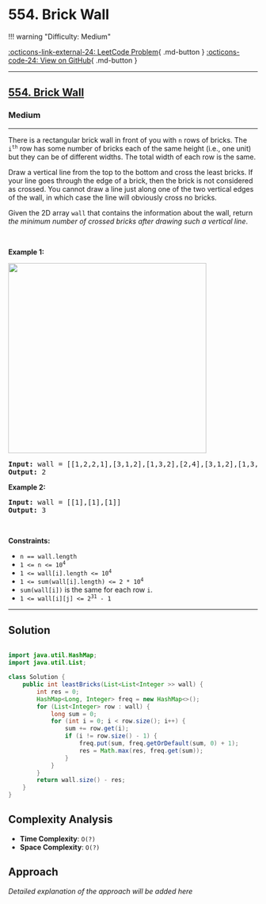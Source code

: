 # 554. Brick Wall

!!! warning "Difficulty: Medium"

[:octicons-link-external-24: LeetCode Problem](https://leetcode.com/problems/brick-wall/){ .md-button }
[:octicons-code-24: View on GitHub](https://github.com/RAJ8664/Leetcode/tree/master/0554-brick-wall){ .md-button }

---

<h2><a href="https://leetcode.com/problems/brick-wall">554. Brick Wall</a></h2><h3>Medium</h3><hr><p>There is a rectangular brick wall in front of you with <code>n</code> rows of bricks. The <code>i<sup>th</sup></code> row has some number of bricks each of the same height (i.e., one unit) but they can be of different widths. The total width of each row is the same.</p>

<p>Draw a vertical line from the top to the bottom and cross the least bricks. If your line goes through the edge of a brick, then the brick is not considered as crossed. You cannot draw a line just along one of the two vertical edges of the wall, in which case the line will obviously cross no bricks.</p>

<p>Given the 2D array <code>wall</code> that contains the information about the wall, return <em>the minimum number of crossed bricks after drawing such a vertical line</em>.</p>

<p>&nbsp;</p>
<p><strong class="example">Example 1:</strong></p>
<img alt="" src="https://assets.leetcode.com/uploads/2025/01/17/a.png" style="width: 400px; height: 384px;" />
<pre>
<strong>Input:</strong> wall = [[1,2,2,1],[3,1,2],[1,3,2],[2,4],[3,1,2],[1,3,1,1]]
<strong>Output:</strong> 2
</pre>

<p><strong class="example">Example 2:</strong></p>

<pre>
<strong>Input:</strong> wall = [[1],[1],[1]]
<strong>Output:</strong> 3
</pre>

<p>&nbsp;</p>
<p><strong>Constraints:</strong></p>

<ul>
	<li><code>n == wall.length</code></li>
	<li><code>1 &lt;= n &lt;= 10<sup>4</sup></code></li>
	<li><code>1 &lt;= wall[i].length &lt;= 10<sup>4</sup></code></li>
	<li><code>1 &lt;= sum(wall[i].length) &lt;= 2 * 10<sup>4</sup></code></li>
	<li><code>sum(wall[i])</code> is the same for each row <code>i</code>.</li>
	<li><code>1 &lt;= wall[i][j] &lt;= 2<sup>31</sup> - 1</code></li>
</ul>


---

## Solution

```java

import java.util.HashMap;
import java.util.List;

class Solution {
    public int leastBricks(List<List<Integer >> wall) {
        int res = 0;
        HashMap<Long, Integer> freq = new HashMap<>();
        for (List<Integer> row : wall) {
            long sum = 0;
            for (int i = 0; i < row.size(); i++) {
                sum += row.get(i);
                if (i != row.size() - 1) {
                    freq.put(sum, freq.getOrDefault(sum, 0) + 1);
                    res = Math.max(res, freq.get(sum));
                }
            }
        }
        return wall.size() - res;
    }
}
```

## Complexity Analysis

- **Time Complexity**: `O(?)`
- **Space Complexity**: `O(?)`

## Approach

*Detailed explanation of the approach will be added here*

